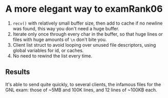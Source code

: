 A more elegant way to examRank06
=================================
  1. `recv()` with relatively small buffer size, then add to cache if no newline was found, this way you don't need a huge buffer.
  2. Iterate only once through every char in the buffer, so that huge lines or files with huge amounts of `\n` don't bite you.
  3. Client list struct to avoid looping over unused file descriptors, using global variables for id, or caches.
  4. No need to rewind the list every time.

Results
---------------------
It's able to send quite quickly, to several clients, the infamous files for the GNL exam: those of ~5MB and 100K lines, and 12 lines of ~100KB each.
